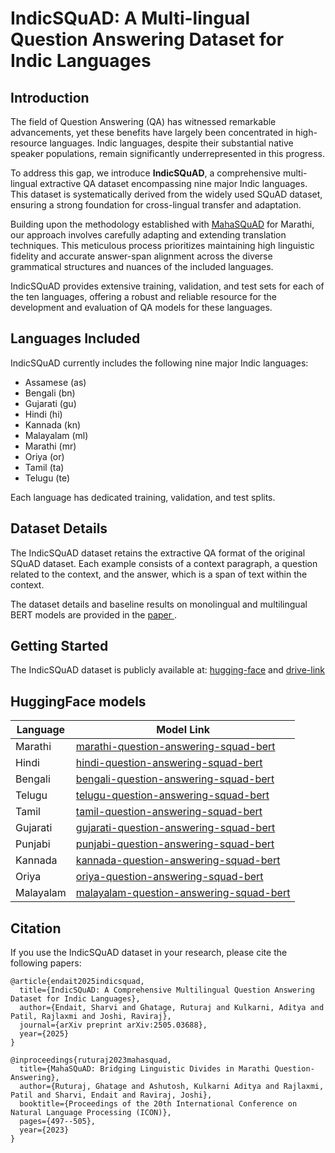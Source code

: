 # IndicSQuAD: A Multi-lingual Question Answering Dataset for Indic Languages

## Introduction

The field of Question Answering (QA) has witnessed remarkable advancements, yet these benefits have largely been concentrated in high-resource languages. Indic languages, despite their substantial native speaker populations, remain significantly underrepresented in this progress.

To address this gap, we introduce **IndicSQuAD**, a comprehensive multi-lingual extractive QA dataset encompassing nine major Indic languages. This dataset is systematically derived from the widely used SQuAD dataset, ensuring a strong foundation for cross-lingual transfer and adaptation.

Building upon the methodology established with [MahaSQuAD](https://aclanthology.org/2023.icon-1.45/) for Marathi, our approach involves carefully adapting and extending translation techniques. This meticulous process prioritizes maintaining high linguistic fidelity and accurate answer-span alignment across the diverse grammatical structures and nuances of the included languages.

IndicSQuAD provides extensive training, validation, and test sets for each of the ten languages, offering a robust and reliable resource for the development and evaluation of QA models for these languages.

## Languages Included

IndicSQuAD currently includes the following nine major Indic languages:

* Assamese (as)
* Bengali (bn)
* Gujarati (gu)
* Hindi (hi)
* Kannada (kn)
* Malayalam (ml)
* Marathi (mr)
* Oriya (or)
* Tamil (ta)
* Telugu (te)

Each language has dedicated training, validation, and test splits.

## Dataset Details

The IndicSQuAD dataset retains the extractive QA format of the original SQuAD dataset. Each example consists of a context paragraph, a question related to the context, and the answer, which is a span of text within the context.

The dataset details and baseline results on monolingual and multilingual BERT models are provided in the <a href="https://arxiv.org/abs/2505.03688"> paper </a>.

## Getting Started

The IndicSQuAD dataset is publicly available at: [hugging-face](https://huggingface.co/datasets/l3cube-pune/indic-squad) and [drive-link](https://drive.google.com/drive/folders/1GF47J0byaXPNfDhPrYyA-0d1KklZf87x?usp=sharing)

## HuggingFace models
| Language  | Model Link                                                                                                |
|-----------|-----------------------------------------------------------------------------------------------------------|
| Marathi   | [marathi-question-answering-squad-bert](https://huggingface.co/l3cube-pune/marathi-question-answering-squad-bert) |
| Hindi     | [hindi-question-answering-squad-bert](https://huggingface.co/l3cube-pune/hindi-question-answering-squad-bert)   |
| Bengali   | [bengali-question-answering-squad-bert](https://huggingface.co/l3cube-pune/bengali-question-answering-squad-bert) |
| Telugu    | [telugu-question-answering-squad-bert](https://huggingface.co/l3cube-pune/telugu-question-answering-squad-bert)   |
| Tamil     | [tamil-question-answering-squad-bert](https://huggingface.co/l3cube-pune/tamil-question-answering-squad-bert)   |
| Gujarati  | [gujarati-question-answering-squad-bert](https://huggingface.co/l3cube-pune/gujarati-question-answering-squad-bert) |
| Punjabi   | [punjabi-question-answering-squad-bert](https://huggingface.co/l3cube-pune/punjabi-question-answering-squad-bert)   |
| Kannada   | [kannada-question-answering-squad-bert](https://huggingface.co/l3cube-pune/kannada-question-answering-squad-bert)   |
| Oriya     | [oriya-question-answering-squad-bert](https://huggingface.co/l3cube-pune/oriya-question-answering-squad-bert)     |
| Malayalam | [malayalam-question-answering-squad-bert](https://huggingface.co/l3cube-pune/malayalam-question-answering-squad-bert) |

## Citation

If you use the IndicSQuAD dataset in your research, please cite the following papers:
```
@article{endait2025indicsquad,
  title={IndicSQuAD: A Comprehensive Multilingual Question Answering Dataset for Indic Languages},
  author={Endait, Sharvi and Ghatage, Ruturaj and Kulkarni, Aditya and Patil, Rajlaxmi and Joshi, Raviraj},
  journal={arXiv preprint arXiv:2505.03688},
  year={2025}
}
```

```
@inproceedings{ruturaj2023mahasquad,
  title={MahaSQuAD: Bridging Linguistic Divides in Marathi Question-Answering},
  author={Ruturaj, Ghatage and Ashutosh, Kulkarni Aditya and Rajlaxmi, Patil and Sharvi, Endait and Raviraj, Joshi},
  booktitle={Proceedings of the 20th International Conference on Natural Language Processing (ICON)},
  pages={497--505},
  year={2023}
}
```
